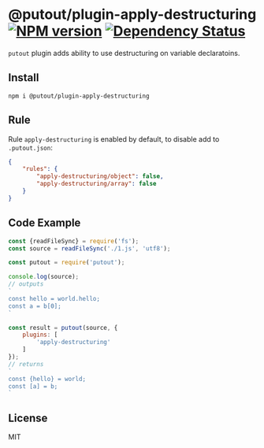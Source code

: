 # @putout/plugin-apply-destructuring [![NPM version][NPMIMGURL]][NPMURL] [![Dependency Status][DependencyStatusIMGURL]][DependencyStatusURL]
[NPMIMGURL]:                https://img.shields.io/npm/v/@putout/plugin-apply-destructuring.svg?style=flat&longCache=true
[NPMURL]:                   https://npmjs.org/package/@putout/plugin-apply-destructuring"npm"

[DependencyStatusURL]:      https://david-dm.org/coderaiser/putout?path=packages/plugin-apply-destructuring
[DependencyStatusIMGURL]:   https://david-dm.org/coderaiser/putout.svg?path=packages/plugin-apply-destructuring

`putout` plugin adds ability to use destructuring on variable declaratoins.

## Install

```
npm i @putout/plugin-apply-destructuring
```

## Rule

Rule `apply-destructuring` is enabled by default, to disable add to `.putout.json`:

```json
{
    "rules": {
        "apply-destructuring/object": false,
        "apply-destructuring/array": false
    }
}
```

## Code Example

```js
const {readFileSync} = require('fs');
const source = readFileSync('./1.js', 'utf8');

const putout = require('putout');

console.log(source);
// outputs
`
const hello = world.hello;
const a = b[0];
`

const result = putout(source, {
    plugins: [
        'apply-destructuring'
    ]
});
// returns
`
const {hello} = world;
const [a] = b;
`
```

## License

MIT

